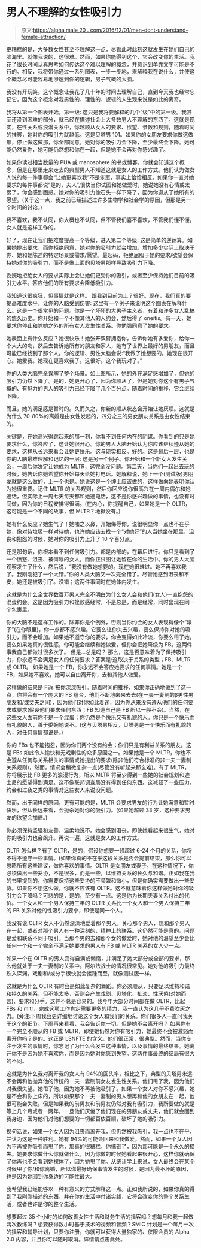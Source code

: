 # 男人不理解的女性吸引力

> 原文:[https://alpha male 20 . com/2016/12/01/men-dont-understand-female-attraction/](https://alphamale20.com/2016/12/01/men-dont-understand-female-attraction/)

更糟糕的是，大多数女性甚至不理解这一点，尽管此时此刻这就发生在她们自己的脑海里。就像我说的，这很难。然而，如果你能得到这个，它会改变你的生活。我花了很长时间认真思考如何传达这个难以理解的概念，并意识到单靠文字可能是不行的。相反，我将带你通过一系列图表，一步一步地，来解释我在说什么，并使这个概念尽可能容易地渗透到你的逻辑，男子气概的大脑。

我没有开玩笑。这个概念让我花了几十年的时间去理解自己，直到今天我也经常忘记它，因为这个概念对我男性的、理性的、逻辑的人生观来说是如此的离奇。

我将从第一个图表开始，第一级:
这只是我将要解释的几个“级”中的第一级。我甚至还没到困难的部分，就已经在描述社会上大多数男人不理解的东西了。这就是现实，在性关系或浪漫关系中，你越顺从女人的要求、欲望、参数和规则，随着时间的推移，她对你的吸引力就越低。这是贝塔男 101。如果你的女朋友要求你做这做那，停止做这做那，你全部同意，她对你的吸引力会下降，至少最终会下降。她可能仍然爱你，她可能仍然想和你在一起，但是她不会再对你感兴趣了。

如果你读过相当数量的 PUA 或 manosphere 的书或博客，你就会知道这个概念，但是在那里走来走去的典型男人不知道这就是女人的工作方式。他们认为做女人说的每一件事都会“让她更喜欢我”不是笨蛋，事实上恰恰相反。如果你一直对她要求的每件事都说“是的，夫人”,很快当你试图和她做爱时，她说她没有心情或太累了，你会感到困惑。她对你的吸引力像石头一样下降了，因为你遵从了她所有的愿望。(关于这一点，我之前已经描述过许多生物学和社会学的原因，但那是另一个时间的讨论。)

我不喜欢，我不认同，你大概也不认同，但不管我们喜不喜欢，不管我们懂不懂，女人就是这样工作的。

好了，现在让我们把难度提高一个等级，进入第二个等级:
这是简单的逆运算。如果她提出要求，而你拒绝同意，她对你的吸引力就会增加。增加多少实际上取决于你、她和她陈述的特定场景或需求/愿望。最起码，拒绝屈服于她的要求/欲望会保持她对你的吸引力，而不是像上面的贝塔男那样导致吸引力下降。

委婉地拒绝女人的要求实际上会让她们更受你的吸引，或者至少保持她们目前的吸引力水平。答应他们的所有要求会降低吸引力。

我知道这很疯狂，但事情就是这样。
跟我到目前为止？很好。现在，我们真的要提高难度水平，让你的人脑受到伤害:
这里有一个例子来说明这个图表在解释什么。这是一个很常见的问题。你是一个坏坏的大男子主义者，有着和许多女人乱搞的悠久历史。你开始和一个不像其他人的人约会，然后得了 oneitis。有一天，她要求你停止和除她之外的所有女人发生性关系。你勉强同意了她的要求。

她表面上有什么反应？她很快乐！她张开双臂拥抱你，告诉你她有多爱你，给你一个大大的吻，然后去告诉她所有的朋友和家人，她有了世界上最好的男朋友，而且可能已经找到了那个人。你的逻辑、男性大脑会说:“我做了她想要的。她现在很开心。她爱我。她现在更喜欢我了。这很好。这个我玩对了。”

你的人类大脑完全误解了整个场景。如上图所示，她的外在满足感增加了，但她的吸引力仍然下降了。是的，她更开心了，因为你顺从了，但是她对你这个有男子气概的、有魅力的男人的吸引力已经下降了几个百分点。随着时间的推移，它会继续下降。

而且，她的满足感是暂时的。久而久之，你新的顺从状态会开始让她厌烦。这就是为什么 70-80%的离婚是由女性发起的，四分之三的男女朋友关系是由女性结束的。

关键是，在她高兴得跳起来的那一刻，你看不到任何内在的阴谋。你看到的只是她要求什么，你答应了，这让她很开心。你的男人大脑开始认为你应该继续遵从她的要求，这样从长远来看会让她更快乐。这与现实相反。好的。这是最后一层，也是你的人脑最难理解和记忆的一层: 这是另一个例子。你开始和一个新女人发生关系，一周后你决定让她成为 MLTR，这完全没问题。第二天，当你们一起出去玩的时候，她告诉你她希望你开始每天给她打电话。她解释说，她上一个(测试版)男朋友就是这么做的，上一个也是。她说这是一个绅士应该做的，这样做向她表明你认为她很重要。记住 MLTR 的关系规则，然后你回应说你很高兴在一周内偶尔和她通话，但实际上一周七天每天都和她通电话，这不是你感兴趣做的事情，也没有时间做，因为你的日程安排得很满。(在内心，你提醒自己，如果她是一个 OLTR，这可能是一个不同的故事，但 MLTR？地狱没有。)

她有什么反应？她生气了！她嗤之以鼻，开始侮辱你，说很明显你一点也不在乎她，像对待垃圾一样对待她，也许她应该去找一个“对她好”的人当她坐在那里，沮丧和抱怨的时候，她对你的吸引力上升了 10 个百分点。

还是那句话，你根本看不到任何吸引力。都是内部的，在幕后进行。你只是看到了一个愤怒、沮丧、被侮辱的女人，而你正试图让她留在你的生活中。你的男人大脑观察发生了什么，然后说，“我没有做她想要的。现在她很难过。她不再喜欢我了。我刚刚犯了一个大错。”你的人类大脑又一次完全错了。尽管她感到沮丧和不安，她还是被吸引了。没错；这两件事同时在她体内发生。

这就是为什么全世界数百万男人完全不明白为什么女人会和他们(女人)一直抱怨的混蛋约会。这是因为吸引力和挫败感经常，不是总是，而是经常，同时出现在同一个包裹里。

你的大脑不是这样工作的。除非你是个例外，否则当你约会的女人表现得像个“婊子”(在你眼里)，你一点都不感兴趣。它要么让你失去兴趣，要么保持你对她的吸引力，而不会增加。如果她不遵守你的要求，你会变得如此冷淡，你要么甩了她，要么如果她真的很性感，你可能会继续和她做爱，但你会把她降级为 FB。这两件事我自己都做过很多次了。
但是...总是吗？
那么，这是否意味着为了保持吸引力，你永远不会满足女人的任何要求？答案是:这取决于关系的类型；FB、MLTR 或 OLTR。
如果她是一个 FB，你永远不会答应她要求的任何事情。她是一个 FB，如果她不喜欢，她可以自由离开你，去和其他人做爱。

这样做的结果是 FBs 被你深深吸引。随着时间的推移，如果你正确地做到了这一点，你将会有一个庞大的 FB 组合，他们不断地来来去去(在一夫一妻制的β男性男朋友和/或丈夫之间)，因为他们对你如此着迷，因为你从来没有遵从他们的任何要求或要求(假设他们要求任何东西；FB 知道自己是 FB 所以一般不会)。当然，在这些女人面前你不是一个混蛋；你仍然是个快乐又有礼貌的人。你只是一个快乐而有礼貌的人，善于委婉地说不。(这与贝塔男相反，贝塔男是一个快乐而有礼貌的人，对任何事情都说是。)

你的 FBs 也不能抱怨，因为你们两个没有约会；你们只是有利益关系的朋友。这是 FBs 如此令人愉快和无戏剧性的众多原因之一。如果她是一个 MLTR，你也不会遵从任何与关系相关的事情或她提出的要求(除非他们符合标准的非一夫一妻制关系规则)，然而，情况会稍微复杂一点(尽管没有听起来那么难)。有了 MLTR，你将展示比 FB 更多的浪漫行为，所以 MLTR 将至少得到一些她的社会规划和迪士尼的愿望得到满足。这不像联邦调查局没有得到任何东西。这减轻了一些压力。约会和过夜之类的事情对这些女人来说没问题。

然而，出于同样的原因，更有可能的是，MLTR 会要求男友的行为让她满意和暂时快乐，但从长远来看，会扼杀她对你的吸引力。(如果她超过 33 岁，这种要求男友的欲望会加倍。)

你必须保持坚强和友善，温柔地说不。她会感到沮丧，即使她看起来很生气，她对你的吸引力也会飙升。再说一遍，这就是女人的工作方式。

OLTR 怎么样？有了 OLTR，是的，假设你想要一段超过 6-24 个月的关系，你将不得不遵守一些事情。(如果你真的不在乎这段关系是否会提前结束，那么你可以忽略所有这些建议，做你喜欢的事情。OLTR 是女朋友或妻子，在这种情况下，你必须做出一些妥协，不是很多，而是一些，以维持关系的长久与和谐。正如我在我的书里提到的，你需要保持这些妥协的不频繁和微小，但是你确实需要做出一些妥协。如果你不想这么做，你就不应该有 OLTR。这不就意味着你这样做她对你的吸引力会下降吗？可悲的是，是的，至少有一点。这是你为长期夫妻关系付出的代价。一个女人和一个男人保持三年的 OLTR 关系比一个女人和一个男人保持三年的 FB 关系对他的性吸引力要小，即使是同一个人。

我没有说 OLTR 女人不仍然深深地爱着那个男人，关心那个男人，想和那个男人在一起，或者对那个男人有一种深刻的，精神上的联系。这仍然可能是真的。问题是爱和联系不同于吸引。当那个男的去和那个女的做爱时，她对他的渴望至少会比任何一个和一个完全不满足她要求的男人有 FB 或 MLTR 关系的女人少一点。

如果一个在 OLTR 的男人变得自满或懒惰，并满足了她大部分或全部的要求，那么他就处于一夫一妻制的关系中。阿尔法战士的情况很常见。她对他的吸引力最终跌入深渊。戏剧和/或分手很快就会接踵而至，就像测试版一样。

这就是为什么 OLTR 有时会是如此复杂的舞蹈。你必须顺从，只要足以维持和谐和持久的关系，但不能太多，否则会产生戏剧、贝塔化、扯淡、性厌倦(对她而言)、要求和分手。这并不总是容易的。我今年大部分时间都在做 OLTR，比起 FBs 和 mltr，完成这项工作肯定需要更多的精力，我一直认为这几乎不费吹灰之力。(旁注:下周我会更详细地讨论这个女人和我们的关系。你们很多人一直问我关于这个的细节。下周再来看看，我会告诉你一切。但是她不会离开吗？
如果你有一个完全不顺从的 FB 或 MLTR，即使她仍然对你有吸引力，她最终不会被激怒而离开你吗？是的。这正是 LSNFTE 的含义。他们很正常，很典型。然而，当你专注于发生的事情时，你忘记了为什么会发生这种事情，以及事情的最终结果。她离开你不是因为她不喜欢你，而是因为她对你感到失望。这两件事最终的结局有很大的不同。

这就是为什么我对离开我的女人有 94%的回头率，相比之下，典型的贝塔男永远不会再和他抛弃他的传统的一夫一妻制前女友发生性关系。他们甩了我，因为他们对我很失望。她甩了他，因为她不再被他吸引了。如果一个女人对你不感兴趣，她是不会和你上床的，所以如果那个一夫一妻制的男人想再和他的女朋友在一起，他很可能会失败。但是如果我的前男友和前男友仍然对我有吸引力，我所要做的就是等上几个月或者一两年，一旦他们厌倦了他们现在的男朋友或丈夫，他们就会回到我身边，因为他们对他们想要的一切都百依百顺，破坏了她的吸引力。

换句话说，如果一个女人因为沮丧而离开我，但仍然被我吸引，我一点也不在乎，并认为这是一种胜利。她有 94%的可能会回来和我做爱。然而，如果一个女人因为不再被你吸引而甩了你，那真的很糟糕，你搞砸了，因为那可能是一个永久的损失。她要求你做什么你就做什么，因为你做的时候她看起来很开心，这样你就确保了你再也不会看到她裸体了，因为她甩了你。从统计学上来说，女人最终会在某个时候甩了你/和你离婚，所以你最好确保事情发生的时候，是因为最不坏的原因，也是因为她回到你身边的可能性最大。

我希望我已经能够以一种有意义的方式解释这一点。正如我所说的，如果你真的得到了我刚刚描述的东西，并在你的生活中付诸实践，它将会改变你的整个关系生活，或者也许是你的整个生活。

想要超过 35 个小时的如何改善女性生活和财务生活的播客吗？想每月和我一起做两次教练吗？想要获得数小时基于技术的视频和音频？SMIC 计划是一个每月一次的播客和辅导计划，只要你注册，你就可以获得大量独家的、仅限会员的 Alpha 2.0 内容，并且你可以随时取消。详情请点击此处。